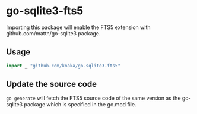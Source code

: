 # go-sqlite3-fts5

Importing this package will enable the FTS5 extension with github.com/mattn/go-sqlite3 package.

## Usage

```go
import _ "github.com/knaka/go-sqlite3-fts5"
```

## Update the source code

`go generate` will fetch the FTS5 source code of the same version as the go-sqlite3 package which is specified in the go.mod file. 

